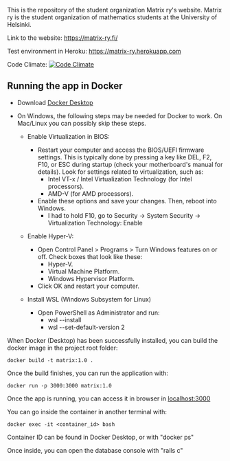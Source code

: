 This is the repository of the student organization Matrix ry's website. Matrix ry is the student organization of mathematics students at the University of Helsinki.

Link to the website: https://matrix-ry.fi/

Test environment in Heroku: https://matrix-ry.herokuapp.com

Code Climate: [![Code Climate](https://codeclimate.com/github/oplindstr/matrix.png)](https://codeclimate.com/github/oplindstr/matrix)

## Running the app in Docker

* Download [Docker Desktop](https://www.docker.com/products/docker-desktop/)

* On Windows, the following steps may be needed for Docker to work. On Mac/Linux you can possibly skip these steps.
  * Enable Virtualization in BIOS:
    * Restart your computer and access the BIOS/UEFI firmware settings. This is typically done by pressing a key like DEL, F2, F10, or ESC during startup (check your motherboard's manual for details). Look for settings related to virtualization, such as:
      * Intel VT-x / Intel Virtualization Technology (for Intel processors).
      * AMD-V (for AMD processors).
    * Enable these options and save your changes. Then, reboot into Windows.
      * I had to hold F10, go to Security -> System Security -> Virtualization Technology: Enable

  * Enable Hyper-V:
    * Open Control Panel > Programs > Turn Windows features on or off. Check boxes that look like these:
      * Hyper-V.
      * Virtual Machine Platform.
      * Windows Hypervisor Platform.
    * Click OK and restart your computer.

  * Install WSL (Windows Subsystem for Linux)
    * Open PowerShell as Administrator and run:
      * wsl --install
      * wsl --set-default-version 2
     
When Docker (Desktop) has been successfully installed, you can build the docker image in the project root folder:
```
docker build -t matrix:1.0 .
```
Once the build finishes, you can run the application with:
```
docker run -p 3000:3000 matrix:1.0
```
Once the app is running, you can access it in browser in [localhost:3000](http://localhost:3000)

You can go inside the container in another terminal with:
```
docker exec -it <container_id> bash
```
Container ID can be found in Docker Desktop, or with "docker ps"

Once inside, you can open the database console with "rails c"
